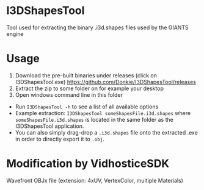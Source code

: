 # I3DShapesTool
Tool used for extracting the binary .i3d.shapes files used by the GIANTS engine

# Usage
1. Download the pre-built binaries under releases (click on I3DShapesTool.exe) https://github.com/Donkie/I3DShapesTool/releases
2. Extract the zip to some folder on for example your desktop
3. Open windows command line in this folder
* Run `I3DShapesTool -h` to see a list of all available options
* Example extraction: `I3DShapesTool someShapesFile.i3d.shapes` where `someShapesFile.i3d.shapes` is located in the same folder as the I3DShapesTool application.
* You can also simply drag-drop a `.i3d.shapes` file onto the extracted .exe in order to directly export it to `.obj`.

# Modification by VidhosticeSDK
Wavefront OBJx file (extension: 4xUV, VertexColor, multiple Materials)
